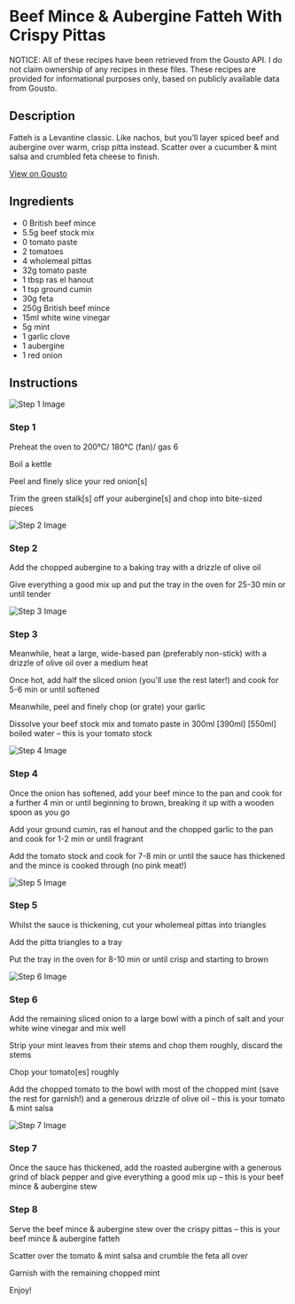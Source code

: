 # Beef Mince & Aubergine Fatteh With Crispy Pittas

NOTICE: All of these recipes have been retrieved from the Gousto API. I do not claim ownership of any recipes in these files. These recipes are provided for informational purposes only, based on publicly available data from Gousto.

## Description

Fatteh is a Levantine classic. Like nachos, but you’ll layer spiced beef and aubergine over warm, crisp pitta instead. Scatter over a cucumber & mint salsa and crumbled feta cheese to finish. 

[View on Gousto](https://www.gousto.co.uk/recipes/cookbook/beef-aubergine-fatteh-with-tomato-mint-salsa)

## Ingredients

- 0 British beef mince
- 5.5g beef stock mix
- 0 tomato paste
- 2 tomatoes
- 4 wholemeal pittas
- 32g tomato paste
- 1 tbsp ras el hanout
- 1 tsp ground cumin
- 30g feta
- 250g British beef mince
- 15ml white wine vinegar
- 5g mint
- 1 garlic clove
- 1 aubergine
- 1 red onion

## Instructions

![Step 1 Image](https://production-media.gousto.co.uk/cms/recipe-step-image/Step-1-1649843929993-x200.jpg)

### Step 1

Preheat the oven to 200°C/ 180°C (fan)/ gas 6

Boil a kettle

Peel and finely slice your red onion[s]

Trim the green stalk[s] off your aubergine[s] and chop into bite-sized pieces

![Step 2 Image](https://production-media.gousto.co.uk/cms/recipe-step-image/Step-2-1649843934702-x200.jpg)

### Step 2

Add the chopped aubergine to a baking tray with a drizzle of olive oil

Give everything a good mix up and put the tray in the oven for 25-30 min or until tender

![Step 3 Image](https://production-media.gousto.co.uk/cms/recipe-step-image/Step-3-1649843947261-x200.jpg)

### Step 3

Meanwhile, heat a large, wide-based pan (preferably non-stick) with a drizzle of olive oil over a medium heat

Once hot, add half the sliced onion (you'll use the rest later!) and cook for 5-6 min or until softened

Meanwhile, peel and finely chop (or grate) your garlic

Dissolve your beef stock mix and tomato paste in 300ml <span class="text-purple">[390ml]</span><span class="text-danger"> [550ml]</span> boiled water – this is your tomato stock

![Step 4 Image](https://production-media.gousto.co.uk/cms/recipe-step-image/Step-4-1649843966411-x200.jpg)

### Step 4

Once the onion has softened, add your beef mince to the pan and cook for a further 4 min or until beginning to brown, breaking it up with a wooden spoon as you go

Add your ground cumin, ras el hanout and the chopped garlic to the pan and cook for 1-2 min or until fragrant

Add the tomato stock and cook for 7-8 min or until the sauce has thickened and the mince is cooked through (no pink meat!)

![Step 5 Image](https://production-media.gousto.co.uk/cms/recipe-step-image/Step-5-1649843970754-x200.jpg)

### Step 5

Whilst the sauce is thickening, cut your wholemeal pittas into triangles

Add the pitta triangles to a tray

Put the tray in the oven for 8-10 min or until crisp and starting to brown

![Step 6 Image](https://production-media.gousto.co.uk/cms/recipe-step-image/Step-6-1649843974250-x200.jpg)

### Step 6

Add the remaining sliced onion to a large bowl with a pinch of salt and your white wine vinegar and mix well

Strip your mint leaves from their stems and chop them roughly, discard the stems

Chop your tomato[es] roughly

Add the chopped tomato to the bowl with most of the chopped mint (save the rest for garnish!) and a generous drizzle of olive oil – this is your tomato & mint salsa

![Step 7 Image](https://production-media.gousto.co.uk/cms/recipe-step-image/Step-7-1649843979222-x200.jpg)

### Step 7

Once the sauce has thickened, add the roasted aubergine with a generous grind of black pepper and give everything a good mix up – this is your beef mince & aubergine stew

### Step 8

Serve the beef mince & aubergine stew over the crispy pittas – this is your beef mince & aubergine fatteh

Scatter over the tomato & mint salsa and crumble the feta all over

Garnish with the remaining chopped mint

Enjoy!

